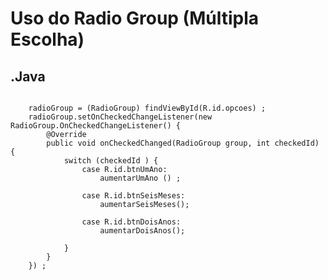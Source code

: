 # Uso do Radio Group (Múltipla Escolha)
## .Java
<pre><code>
    radioGroup = (RadioGroup) findViewById(R.id.opcoes) ;
    radioGroup.setOnCheckedChangeListener(new RadioGroup.OnCheckedChangeListener() {
        @Override
        public void onCheckedChanged(RadioGroup group, int checkedId) {
            switch (checkedId ) {
                case R.id.btnUmAno:
                    aumentarUmAno () ;

                case R.id.btnSeisMeses:
                    aumentarSeisMeses();

                case R.id.btnDoisAnos:
                    aumentarDoisAnos();

            }
        }
    }) ;
</code></pre>
